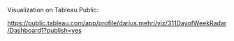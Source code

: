 
Visualization on Tableau Public:

https://public.tableau.com/app/profile/darius.mehri/viz/311DayofWeekRadar/Dashboard1?publish=yes



